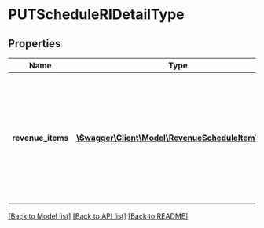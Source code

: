 # PUTScheduleRIDetailType

## Properties
Name | Type | Description | Notes
------------ | ------------- | ------------- | -------------
**revenue_items** | [**\Swagger\Client\Model\RevenueScheduleItemType[]**](RevenueScheduleItemType.md) | Revenue items are listed in ascending order by the accounting period start date.  Include at least one custom field. | 

[[Back to Model list]](../README.md#documentation-for-models) [[Back to API list]](../README.md#documentation-for-api-endpoints) [[Back to README]](../README.md)


